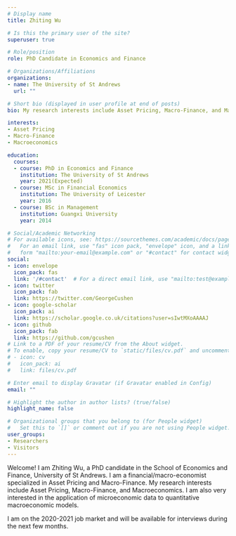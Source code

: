 ```yaml
---
# Display name
title: Zhiting Wu

# Is this the primary user of the site?
superuser: true

# Role/position
role: PhD Candidate in Economics and Finance

# Organizations/Affiliations
organizations:
- name: The University of St Andrews
  url: ""

# Short bio (displayed in user profile at end of posts)
bio: My research interests include Asset Pricing, Macro-Finance, and Macroeconomics.

interests:
- Asset Pricing
- Macro-Finance
- Macroeconomics

education:
  courses:
  - course: PhD in Economics and Finance
    institution: The University of St Andrews
    year: 2021(Expected)
  - course: MSc in Financial Economics
    institution: The University of Leicester
    year: 2016
  - course: BSc in Management
    institution: Guangxi University
    year: 2014

# Social/Academic Networking
# For available icons, see: https://sourcethemes.com/academic/docs/page-builder/#icons
#   For an email link, use "fas" icon pack, "envelope" icon, and a link in the
#   form "mailto:your-email@example.com" or "#contact" for contact widget.
social:
- icon: envelope
  icon_pack: fas
  link: '/#contact'  # For a direct email link, use "mailto:test@example.org".
- icon: twitter
  icon_pack: fab
  link: https://twitter.com/GeorgeCushen
- icon: google-scholar
  icon_pack: ai
  link: https://scholar.google.co.uk/citations?user=sIwtMXoAAAAJ
- icon: github
  icon_pack: fab
  link: https://github.com/gcushen
# Link to a PDF of your resume/CV from the About widget.
# To enable, copy your resume/CV to `static/files/cv.pdf` and uncomment the lines below.
# - icon: cv
#   icon_pack: ai
#   link: files/cv.pdf

# Enter email to display Gravatar (if Gravatar enabled in Config)
email: ""

# Highlight the author in author lists? (true/false)
highlight_name: false

# Organizational groups that you belong to (for People widget)
#   Set this to `[]` or comment out if you are not using People widget.
user_groups:
- Researchers
- Visitors
---
```


Welcome! I am Zhiting Wu, a PhD candidate in the School of Economics and Finance, University of St Andrews. I am a financial/macro-economist specialized in Asset Pricing and Macro-Finance. My research interests include Asset Pricing, Macro-Finance, and Macroeconomics. I am also very interested in the application of microeconomic data to quantitative macroeconomic models.

I am on the 2020-2021 job market and will be available for interviews during the next few months.

